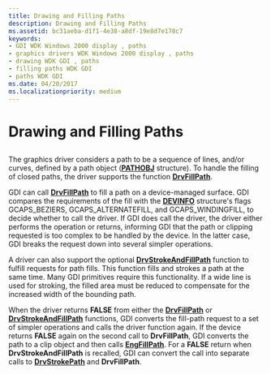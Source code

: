 ```yaml
---
title: Drawing and Filling Paths
description: Drawing and Filling Paths
ms.assetid: bc31aeba-d1f1-4e38-a8df-19e8d7e178c7
keywords:
- GDI WDK Windows 2000 display , paths
- graphics drivers WDK Windows 2000 display , paths
- drawing WDK GDI , paths
- filling paths WDK GDI
- paths WDK GDI
ms.date: 04/20/2017
ms.localizationpriority: medium
---
```


# Drawing and Filling Paths


## <span id="ddk_drawing_and_filling_paths_gg"></span><span id="DDK_DRAWING_AND_FILLING_PATHS_GG"></span>


The graphics driver considers a path to be a sequence of lines, and/or curves, defined by a path object ([**PATHOBJ**](/windows/desktop/api/winddi/ns-winddi-_pathobj) structure). To handle the filling of closed paths, the driver supports the function [**DrvFillPath**](/windows/desktop/api/winddi/nf-winddi-drvfillpath).

GDI can call [**DrvFillPath**](/windows/desktop/api/winddi/nf-winddi-drvfillpath) to fill a path on a device-managed surface. GDI compares the requirements of the fill with the [**DEVINFO**](/windows/desktop/api/winddi/ns-winddi-tagdevinfo) structure's flags GCAPS\_BEZIERS, GCAPS\_ALTERNATEFILL, and GCAPS\_WINDINGFILL, to decide whether to call the driver. If GDI does call the driver, the driver either performs the operation or returns, informing GDI that the path or clipping requested is too complex to be handled by the device. In the latter case, GDI breaks the request down into several simpler operations.

A driver can also support the optional [**DrvStrokeAndFillPath**](/windows/desktop/api/winddi/nf-winddi-drvstrokeandfillpath) function to fulfill requests for path fills. This function fills and strokes a path at the same time. Many GDI primitives require this functionality. If a wide line is used for stroking, the filled area must be reduced to compensate for the increased width of the bounding path.

When the driver returns **FALSE** from either the [**DrvFillPath**](/windows/desktop/api/winddi/nf-winddi-drvfillpath) or [**DrvStrokeAndFillPath**](/windows/desktop/api/winddi/nf-winddi-drvstrokeandfillpath) functions, GDI converts the fill-path request to a set of simpler operations and calls the driver function again. If the device returns **FALSE** again on the second call to **DrvFillPath**, GDI converts the path to a clip object and then calls [**EngFillPath**](/windows/desktop/api/winddi/nf-winddi-engfillpath). For a **FALSE** return when **DrvStrokeAndFillPath** is recalled, GDI can convert the call into separate calls to [**DrvStrokePath**](/windows/desktop/api/winddi/nf-winddi-drvstrokepath) and **DrvFillPath**.

 

